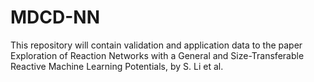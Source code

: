 # MDCD-NN

This repository will contain validation and application data to the paper Exploration of Reaction Networks with a General and Size-Transferable Reactive Machine Learning Potentials, by S. Li et al. 
